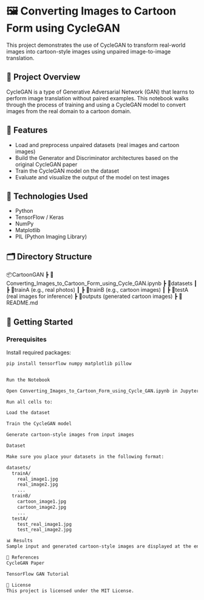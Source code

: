 # 🖼️ Converting Images to Cartoon Form using CycleGAN

This project demonstrates the use of CycleGAN to transform real-world images into cartoon-style images using unpaired image-to-image translation.

## 📁 Project Overview

CycleGAN is a type of Generative Adversarial Network (GAN) that learns to perform image translation without paired examples. This notebook walks through the process of training and using a CycleGAN model to convert images from the real domain to a cartoon domain.

## 📌 Features

- Load and preprocess unpaired datasets (real images and cartoon images)
- Build the Generator and Discriminator architectures based on the original CycleGAN paper
- Train the CycleGAN model on the dataset
- Evaluate and visualize the output of the model on test images

## 🧠 Technologies Used

- Python
- TensorFlow / Keras
- NumPy
- Matplotlib
- PIL (Python Imaging Library)

## 🗂️ Directory Structure

📦CartoonGAN
┣ 📜Converting_Images_to_Cartoon_Form_using_Cycle_GAN.ipynb
┣ 📁datasets
┃ ┣ 📁trainA (e.g., real photos)
┃ ┣ 📁trainB (e.g., cartoon images)
┃ ┣ 📁testA (real images for inference)
┣ 📁outputs (generated cartoon images)
┣ 📜README.md


## 🚀 Getting Started

### Prerequisites

Install required packages:

```bash
pip install tensorflow numpy matplotlib pillow


Run the Notebook

Open Converting_Images_to_Cartoon_Form_using_Cycle_GAN.ipynb in Jupyter Notebook or VS Code.

Run all cells to:

Load the dataset

Train the CycleGAN model

Generate cartoon-style images from input images

Dataset

Make sure you place your datasets in the following format:

datasets/
  trainA/
    real_image1.jpg
    real_image2.jpg
    ...
  trainB/
    cartoon_image1.jpg
    cartoon_image2.jpg
    ...
  testA/
    test_real_image1.jpg
    test_real_image2.jpg

📊 Results
Sample input and generated cartoon-style images are displayed at the end of the notebook.

📖 References
CycleGAN Paper

TensorFlow GAN Tutorial

📜 License
This project is licensed under the MIT License.
